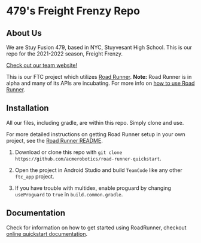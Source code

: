 # 479's Freight Frenzy Repo

## About Us
We are Stuy Fusion 479, based in NYC, Stuyvesant High School. This is our repo for the 2021-2022 season, Freight Frenzy. 

[Check out our team website!](fusion479.com)

This is our FTC project which utilizes [Road Runner](https://github.com/acmerobotics/road-runner). **Note:** Road Runner is in alpha and many of its APIs are incubating. For more info on [how to use Road Runner](https://learnroadrunner.com/).

## Installation

All our files, including gradle, are within this repo. Simply clone and use.


For more detailed instructions on getting Road Runner setup in your own project, see the [Road Runner README](https://github.com/acmerobotics/road-runner#core).

1. Download or clone this repo with `git clone https://github.com/acmerobotics/road-runner-quickstart`.

1. Open the project in Android Studio and build `TeamCode` like any other `ftc_app` project.

1. If you have trouble with multidex, enable proguard by changing `useProguard` to `true` in `build.common.gradle`.

## Documentation

Check for information on how to get started using RoadRunner, checkout [online quickstart documentation](https://acme-robotics.gitbook.io/road-runner/quickstart/introduction).
